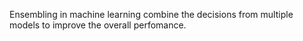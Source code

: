  Ensembling in machine learning combine the decisions from multiple models to improve the overall perfomance.